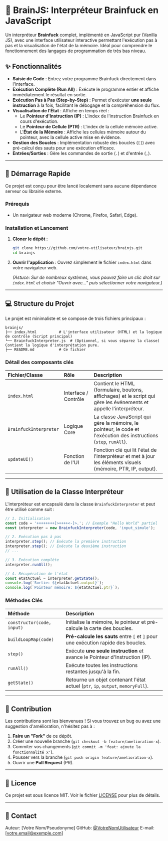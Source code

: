 # 🧠 BrainJS: Interpréteur Brainfuck en JavaScript

Un interpréteur **Brainfuck** complet, implémenté en JavaScript pur (Vanilla JS), avec une interface utilisateur interactive permettant l'exécution pas à pas et la visualisation de l'état de la mémoire. Idéal pour comprendre le fonctionnement des langages de programmation de très bas niveau.

## ✨ Fonctionnalités

  * **Saisie de Code** : Entrez votre programme Brainfuck directement dans l'interface.
  * **Exécution Complète (Run All)** : Exécute le programme entier et affiche immédiatement le résultat en sortie.
  * **Exécution Pas à Pas (Step-by-Step)** : Permet d'exécuter **une seule instruction** à la fois, facilitant le débogage et la compréhension du flux.
  * **Visualisation de l'État** : Affiche en temps réel :
      * Le **Pointeur d'Instruction (IP)** : L'index de l'instruction Brainfuck en cours d'exécution.
      * Le **Pointeur de Cellule (PTR)** : L'index de la cellule mémoire active.
      * L'**État de la Mémoire** : Affiche les cellules mémoire autour du pointeur, avec la cellule active mise en évidence.
  * **Gestion des Boucles** : Implémentation robuste des boucles (`[]`) avec pré-calcul des sauts pour une exécution efficace.
  * **Entrées/Sorties** : Gère les commandes de sortie (`.`) et d'entrée (`,`).

-----

## 🚀 Démarrage Rapide

Ce projet est conçu pour être lancé localement sans aucune dépendance serveur ou librairie externe.

### Prérequis

  * Un navigateur web moderne (Chrome, Firefox, Safari, Edge).

### Installation et Lancement

1.  **Cloner le dépôt** :

    ```bash
    git clone https://github.com/votre-utilisateur/brainjs.git
    cd brainjs
    ```

2.  **Ouvrir l'application** :
    Ouvrez simplement le fichier `index.html` dans votre navigateur web.

    *(Astuce: Sur de nombreux systèmes, vous pouvez faire un clic droit sur `index.html` et choisir "Ouvrir avec..." puis sélectionner votre navigateur.)*

-----

## 💻 Structure du Projet

Le projet est minimaliste et se compose de trois fichiers principaux :

```
brainjs/
├── index.html          # L'interface utilisateur (HTML) et la logique de contrôle (Script principal)
└── BrainfuckInterpreter.js  # (Optionnel, si vous séparez la classe) Contient la logique d'interprétation pure.
├── README.md           # Ce fichier
```

### Détail des composants clés

| Fichier/Classe | Rôle | Description |
| :--- | :--- | :--- |
| `index.html` | Interface / Contrôle | Contient le HTML (formulaire, boutons, affichages) et le script qui gère les événements et appelle l'interpréteur. |
| `BrainfuckInterpreter` | Logique Core | La classe JavaScript qui gère la mémoire, le pointeur, le code et l'exécution des instructions (`step`, `runAll`). |
| `updateUI()` | Fonction de l'UI | Fonction clé qui lit l'état de l'interpréteur et met à jour les éléments visuels (mémoire, PTR, IP, output). |

-----

## 🔧 Utilisation de la Classe Interpréteur

L'interpréteur est encapsulé dans la classe `BrainfuckInterpreter` et peut être utilisé comme suit :

```javascript
// 1. Initialisation
const code = '++++++++[>++++<-]>.'; // Exemple "Hello World" partiel
const interpreter = new BrainfuckInterpreter(code, 'input_simule');

// 2. Exécution pas à pas
interpreter.step(); // Exécute la première instruction
interpreter.step(); // Exécute la deuxième instruction
// ...

// 3. Exécution complète
interpreter.runAll();

// 4. Récupération de l'état
const etatActuel = interpreter.getState();
console.log(`Sortie: ${etatActuel.output}`);
console.log(`Pointeur mémoire: ${etatActuel.ptr}`);
```

### Méthodes Clés

| Méthode | Description |
| :--- | :--- |
| `constructor(code, input)` | Initialise la mémoire, le pointeur et pré-calcule la carte des boucles. |
| `buildLoopMap(code)` | **Pré-calcule les sauts** entre `[` et `]` pour une exécution rapide des boucles. |
| `step()` | Exécute **une seule instruction** et avance le Pointeur d'Instruction (IP). |
| `runAll()` | Exécute toutes les instructions restantes jusqu'à la fin. |
| `getState()` | Retourne un objet contenant l'état actuel (`ptr`, `ip`, `output`, `memoryFull`). |

-----

## 🤝 Contribution

Les contributions sont les bienvenues \! Si vous trouvez un bug ou avez une suggestion d'amélioration, n'hésitez pas à :

1.  **Faire un "Fork"** de ce dépôt.
2.  Créer une nouvelle branche (`git checkout -b feature/amelioration-x`).
3.  Commiter vos changements (`git commit -m 'feat: ajoute la fonctionnalité x'`).
4.  Pousser vers la branche (`git push origin feature/amelioration-x`).
5.  Ouvrir une **Pull Request** (PR).

-----

## 📜 Licence

Ce projet est sous licence MIT. Voir le fichier [LICENSE](https://www.google.com/search?q=LICENSE) pour plus de détails.

-----

## 📧 Contact

Auteur: [Votre Nom/Pseudonyme]
GitHub: [@VotreNomUtilisateur](https://www.google.com/search?q=https://github.com/VotreNomUtilisateur)
E-mail: [votre.email@exemple.com]
